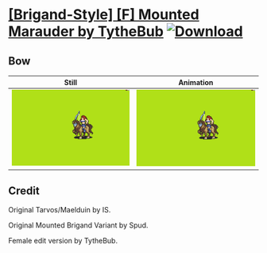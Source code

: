 # [\[Brigand-Style\] \[F\] Mounted Marauder by TytheBub](./) [![Download](https://img.shields.io/badge/Download--red?style=social&logo=github)](https://minhaskamal.github.io/DownGit/#/home?url=https://github.com/Klokinator/FE-Repo/tree/main/Battle%20Animations%2FInfantry%20-%20(Axe)%20Brigs%2C%20Pirates%2C%20Zerkers%2F%5BBrigand-Style%5D%20%5BF%5D%20Mounted%20Marauder%20by%20TytheBub%2F5.%20Bow)

## Bow

| Still | Animation |
| :---: | :-------: |
| ![Bow still](./Bow_000.png) | ![Bow](./Bow.gif) |

## Credit

Original Tarvos/Maelduin by IS.

Original Mounted Brigand Variant by Spud.

Female edit version by TytheBub.
